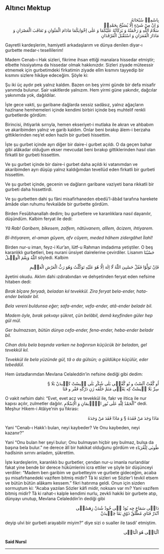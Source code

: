 ## Altıncı Mektup
<p class="arabic" dir="rtl">بِاسْمِهٖ سُبْحَانَهُ<br/> وَ اِنْ مِنْ شَىْءٍ اِلَّا يُسَبِّحُ بِحَمْدِهٖ<br/>سَلَامُ اللّٰهِ وَ رَحْمَتُهُ وَ بَرَكَاتُهُ عَلَيْكُمَا وَ عَلٰى اِخْوَانِكُمَا مَادَامَ الْمَلَوَانِ وَ تَعَاقَبَ الْعَصْرَانِ وَ مَادَارَ الْقَمَرَانِ وَ اسْتَقْبَلَ الْفَرْقَدَانِ</p>

Gayretli kardeşlerim, hamiyetli arkadaşlarım ve dünya denilen diyar-ı gurbette medar-ı tesellilerim!

Madem Cenab-ı Hak sizleri, fikrime ihsan ettiği manalara hissedar etmiştir; elbette hissiyatıma da hissedar olmak hakkınızdır. Sizleri ziyade müteessir etmemek için gurbetimdeki firkatimin ziyade elîm kısmını tayyedip bir kısmını sizlere hikâye edeceğim. Şöyle ki:

Şu iki üç aydır pek yalnız kaldım. Bazen on beş yirmi günde bir defa misafir yanımda bulunur. Sair vakitlerde yalnızım. Hem yirmi güne yakındır, dağcılar yakınımda yok, dağıldılar.

İşte gece vakti, şu garibane dağlarda sessiz sadâsız, yalnız ağaçların hazînane hemhemeleri içinde kendimi birbiri içinde beş muhtelif renkli gurbetlerde gördüm:

Birincisi, ihtiyarlık sırrıyla, hemen ekseriyet-i mutlaka ile akran ve ahbabım ve akaribimden yalnız ve garib kaldım. Onlar beni bırakıp âlem-i berzaha gittiklerinden neş’et eden hazîn bir gurbeti hissettim.

İşte şu gurbet içinde ayrı diğer bir daire-i gurbet açıldı. O da geçen bahar gibi alâkadar olduğum ekser mevcudat beni bırakıp gittiklerinden hasıl olan firkatli bir gurbeti hissettim.

Ve şu gurbet içinde bir daire-i gurbet daha açıldı ki vatanımdan ve akaribimden ayrı düşüp yalnız kaldığımdan tevellüd eden firkatli bir gurbeti hissettim.

Ve şu gurbet içinde, gecenin ve dağların garibane vaziyeti bana rikkatli bir gurbeti daha hissettirdi.

Ve şu gurbetten dahi şu fâni misafirhaneden ebedü’l-âbâd tarafına harekete âmâde olan ruhumu fevkalâde bir gurbette gördüm.

Birden Fesübhanallah dedim; bu gurbetlere ve karanlıklara nasıl dayanılır, düşündüm. Kalbim feryat ile dedi:

*Yâ Rab! Garibem, bîkesem, zaîfem, nâtüvanem, alîlem, âcizem, ihtiyarem.*

*Bî-ihtiyarem, el-aman gûyem, afv cûyem, meded hâhem zidergâhet İlahî!*

Birden nur-u iman, feyz-i Kur’an, lütf-u Rahman imdadıma yetiştiler. O beş karanlıklı gurbetleri, beş nurani ünsiyet dairelerine çevirdiler. Lisanım <span class="arabic" dir="rtl">حَسْبُنَا اللّٰهُ وَنِعْمَ الْوَكٖيلُ</span> söyledi. Kalbim

<p class="arabic" dir="rtl">فَاِنْ تَوَلَّوْا فَقُلْ حَسْبِىَ اللّٰهُ لَٓا اِلٰهَ اِلَّا هُوَ عَلَيْهِ تَوَكَّلْتُ وَهُوَ رَبُّ الْعَرْشِ الْعَظٖيمِ</p>

âyetini okudu. Aklım dahi ızdırabından ve dehşetinden feryat eden nefsime hitaben dedi:

*Bırak bîçare feryadı, beladan kıl tevekkül. Zira feryat bela-ender, hata-ender beladır bil.*

*Bela vereni buldunsa eğer; safa-ender, vefa-ender, atâ-ender beladır bil.*

*Madem öyle, bırak şekvayı şükret, çün belâbil, demâ keyfinden güler hep gül mül.*

*Ger bulmazsan, bütün dünya cefa-ender, fena-ender, heba-ender beladır bil.*

*Cihan dolu bela başında varken ne bağırırsın küçücük bir beladan, gel tevekkül kıl.*

*Tevekkül ile bela yüzünde gül, tâ o da gülsün; o güldükçe küçülür, eder tebeddül.*

Hem üstadlarımdan Mevlana Celaleddin’in nefsine dediği gibi dedim:

<p class="arabic" dir="rtl">اُو گُفْتْ اَلَسْتُ و تُو گُفْتٖى بَلٰى شُكْرِ بَلٰى چٖيسْتْ كَشٖيدَنْ بَلَا §<br/>سِرِّ بَلَا چٖيسْتْ كِه يَعْنٖى مَنَمْ حَلْقَه زَنِ دَرْگَهِ فَقْر و فَنَا</p>

O vakit nefsim dahi: “Evet, evet acz ve tevekkül ile, fakr ve iltica ile nur kapısı açılır, zulmetler dağılır. <span class="arabic" dir="rtl">اَلْحَمْدُ لِلّٰهِ عَلٰى نُورِ الْاٖيمَانِ وَ الْاِسْلَامِ</span>” dedi. Meşhur Hikem-i Atâiye’nin şu fıkrası:

<p class="arabic" dir="rtl">مَاذَا وَجَدَ مَنْ فَقَدَهُ § وَ مَاذَا فَقَدَ مَنْ وَجَدَهُ</p>

Yani “Cenab-ı Hakk’ı bulan, neyi kaybeder? Ve Onu kaybeden, neyi kazanır?”

Yani “Onu bulan her şeyi bulur; Onu bulmayan hiçbir şey bulmaz, bulsa da başına bela bulur.” ne derece âlî bir hakikat olduğunu gördüm ve <span class="arabic" dir="rtl">طُوبٰى لِلْغُرَبَاءِ</span> hadîsinin sırrını anladım, şükrettim.

İşte kardeşlerim, karanlıklı bu gurbetler, çendan nur-u imanla nurlandılar fakat yine bende bir derece hükümlerini icra ettiler ve şöyle bir düşünceyi verdiler: “Madem ben garibim ve gurbetteyim ve gurbete gideceğim, acaba şu misafirhanedeki vazifem bitmiş midir? Tâ ki sizleri ve Sözler’i tevkil etsem ve bütün bütün alâkamı kessem.” fikri hatırıma geldi. Onun için sizden sormuştum ki: “Acaba yazılan Sözler kâfi midir, noksanı var mı? Yani vazifem bitmiş midir? Tâ ki rahat-ı kalple kendimi nurlu, zevkli hakiki bir gurbete atıp, dünyayı unutup, Mevlana Celaleddin’in dediği gibi

<p class="arabic" dir="rtl">دَانٖى سَمَاعِ چِه بُوَدْ بٖى خُودْ شُدَنْ زِهَسْتٖى<br/>اَنْدَرْ فَنَاىِ مُطْلَقْ ذَوْقِ بَقَا چَشٖيدَنْ</p>

deyip ulvi bir gurbeti arayabilir miyim?” diye sizi o sualler ile tasdi’ etmiştim.

<p class="arabic" dir="rtl">اَلْبَاقٖى هُوَ الْبَاقٖى</p>

**Said Nursî**

***

